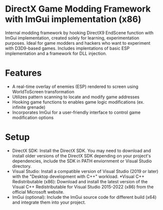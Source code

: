 # DirectX Game Modding Framework with ImGui implementation (x86)

Internal modding framework by hooking DirectX9 EndScene function with ImGui implementation, created solely for learning, experimentation purposes.
Ideal for game modders and hackers who want to experiment with D3D9-based games. Includes implentations of basic ESP implementation and
a framework for DLL injection. 

# Features
* A real-time overlay of enemies (ESP) rendered to screen using WorldToScreen transformation
* Utilizes pattern scanning to locate and modify game addresses
* Hooking game functions to enables game logic modifications (ex. infinite grenade)
* Incorporates ImGui for a user-friendly interface to control game modification options

# Setup
* DirectX SDK: Install the DirectX SDK. You may need to download and install older versions of the DirectX SDK depending on your project's dependencies, include the SDK in PATH enviornment or Visual Studio directory. 
* Visual Studio: Install a compatible version of Visual Studio (2019 or later) with the "Desktop development with C++" workload.
*Visual C++ Redistributable (x86): Download and install the latest version of the Visual C++ Redistributable for Visual Studio 2015-2022 (x86) from the official Microsoft website.
* ImGui (optional): Include the ImGui source code for different build (x64) and integrate them into your project.



